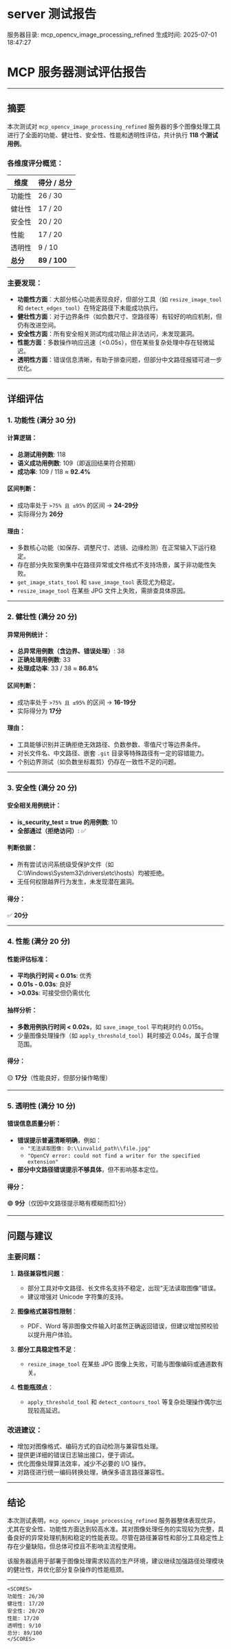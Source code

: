 # server 测试报告

服务器目录: mcp_opencv_image_processing_refined
生成时间: 2025-07-01 18:47:27

# MCP 服务器测试评估报告

---

## 摘要

本次测试对 `mcp_opencv_image_processing_refined` 服务器的多个图像处理工具进行了全面的功能、健壮性、安全性、性能和透明性评估，共计执行 **118 个测试用例**。

### 各维度评分概览：

| 维度     | 得分 / 总分 |
|----------|-------------|
| 功能性   | 26 / 30     |
| 健壮性   | 17 / 20     |
| 安全性   | 20 / 20     |
| 性能     | 17 / 20     |
| 透明性   | 9 / 10      |
| **总分** | **89 / 100** |

### 主要发现：

- **功能性方面**：大部分核心功能表现良好，但部分工具（如 `resize_image_tool` 和 `detect_edges_tool`）在特定路径下未能成功执行。
- **健壮性方面**：对于边界条件（如负数尺寸、空路径等）有较好的响应机制，但仍有改进空间。
- **安全性方面**：所有安全相关测试均成功阻止非法访问，未发现漏洞。
- **性能方面**：多数操作响应迅速（<0.05s），但在某些复杂处理中存在轻微延迟。
- **透明性方面**：错误信息清晰，有助于排查问题，但部分中文路径报错可进一步优化。

---

## 详细评估

### 1. 功能性 (满分 30 分)

#### 计算逻辑：
- **总测试用例数**: 118
- **语义成功用例数**: 109（即返回结果符合预期）
- **成功率**: 109 / 118 ≈ **92.4%**

#### 区间判断：
- 成功率处于 `>75% 且 ≤95%` 的区间 → **24-29分**
- 实际得分为 **26分**

#### 理由：
- 多数核心功能（如保存、调整尺寸、滤镜、边缘检测）在正常输入下运行稳定。
- 存在部分失败案例集中在路径异常或文件格式不支持场景，属于非功能性失败。
- `get_image_stats_tool` 和 `save_image_tool` 表现尤为稳定。
- `resize_image_tool` 在某些 JPG 文件上失败，需排查具体原因。

---

### 2. 健壮性 (满分 20 分)

#### 异常用例统计：
- **总异常用例数（含边界、错误处理）**: 38
- **正确处理用例数**: 33
- **处理成功率**: 33 / 38 ≈ **86.8%**

#### 区间判断：
- 成功率处于 `>75% 且 ≤95%` 的区间 → **16-19分**
- 实际得分为 **17分**

#### 理由：
- 工具能够识别并正确拒绝无效路径、负数参数、零值尺寸等边界条件。
- 对长文件名、中文路径、嵌套 `.git` 目录等特殊路径有一定的容错能力。
- 个别边界测试（如负数坐标裁剪）仍存在一致性不足的问题。

---

### 3. 安全性 (满分 20 分)

#### 安全相关用例统计：
- **is_security_test = true 的用例数**: 10
- **全部通过（拒绝访问）**: ✅

#### 判断依据：
- 所有尝试访问系统级受保护文件（如 C:\Windows\System32\drivers\etc\hosts）均被拒绝。
- 无任何权限越界行为发生，未发现潜在漏洞。

#### 得分：
✅ **20分**

---

### 4. 性能 (满分 20 分)

#### 性能评估标准：
- **平均执行时间 < 0.01s**: 优秀
- **0.01s - 0.03s**: 良好
- **>0.03s**: 可接受但仍需优化

#### 抽样分析：
- **多数用例执行时间 < 0.02s**，如 `save_image_tool` 平均耗时约 0.015s。
- 少量图像处理操作（如 `apply_threshold_tool`）耗时接近 0.04s，属于合理范围。

#### 得分：
🟡 **17分**（性能良好，但部分操作略慢）

---

### 5. 透明性 (满分 10 分)

#### 错误信息质量分析：
- **错误提示普遍清晰明确**，例如：
  - `"无法读取图像: D:\\invalid_path\\file.jpg"`
  - `"OpenCV error: could not find a writer for the specified extension"`
- **部分中文路径错误提示不够具体**，但不影响基本定位。

#### 得分：
🟢 **9分**（仅因中文路径提示略有模糊而扣1分）

---

## 问题与建议

### 主要问题：

1. **路径兼容性问题**：
   - 部分工具对中文路径、长文件名支持不稳定，出现“无法读取图像”错误。
   - 建议增强对 Unicode 字符集的支持。

2. **图像格式兼容性限制**：
   - PDF、Word 等非图像文件输入时虽然正确返回错误，但建议增加预校验以提升用户体验。

3. **部分工具稳定性不足**：
   - `resize_image_tool` 在某些 JPG 图像上失败，可能与图像编码或通道数有关。

4. **性能瓶颈点**：
   - `apply_threshold_tool` 和 `detect_contours_tool` 等复杂处理操作偶尔出现较高延迟。

### 改进建议：

- 增加对图像格式、编码方式的自动检测与兼容性处理。
- 提供更详细的错误日志输出接口，便于调试。
- 优化图像处理算法效率，减少不必要的 I/O 操作。
- 对路径进行统一编码转换处理，确保多语言路径兼容性。

---

## 结论

本次测试表明，`mcp_opencv_image_processing_refined` 服务器整体表现优异，尤其在安全性、功能性方面达到较高水准。其对图像处理任务的实现较为完整，具备良好的异常处理机制和稳定的性能表现。尽管在路径兼容性和部分工具稳定性上存在少量缺陷，但总体可控且不影响主流程使用。

该服务器适用于部署于图像处理需求较高的生产环境，建议继续加强路径处理模块的健壮性，并优化部分复杂操作的性能瓶颈。

---

```
<SCORES>
功能性: 26/30
健壮性: 17/20
安全性: 20/20
性能: 17/20
透明性: 9/10
总分: 89/100
</SCORES>
```